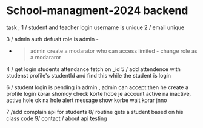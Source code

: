 # School-managment-2024 backend


task ;
1 / student and teacher login username is unique
2 / email unique

3 / admin auth
  defualt role is admin - 
 - > admin create a modarator who can access limited - change role as a modararor


 4 / get login students attendance fetch on _id
 5 / add attendence with studenst profile's studentId and find this while the student is login

 6 / student login is pending in admin , admin can accept then he create a profile
 login korar shomoy check korte hobe je account active na inactive, active hole ok na hole alert message show korbe wait korar jnno

 7 /add complain api for students
 8/ routine gets a student based on his class code
 9/ contact / about api testing